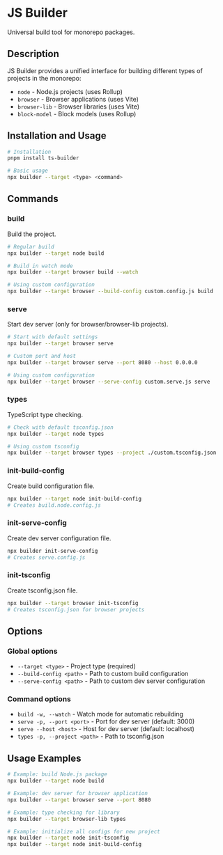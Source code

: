 # JS Builder

Universal build tool for monorepo packages.

## Description

JS Builder provides a unified interface for building different types of projects in the monorepo:
- `node` - Node.js projects (uses Rollup)
- `browser` - Browser applications (uses Vite)  
- `browser-lib` - Browser libraries (uses Vite)
- `block-model` - Block models (uses Rollup)

## Installation and Usage

```bash
# Installation
pnpm install ts-builder

# Basic usage
npx builder --target <type> <command>
```

## Commands

### build
Build the project.

```bash
# Regular build
npx builder --target node build

# Build in watch mode
npx builder --target browser build --watch

# Using custom configuration
npx builder --target browser --build-config custom.config.js build
```

### serve
Start dev server (only for browser/browser-lib projects).

```bash
# Start with default settings
npx builder --target browser serve

# Custom port and host
npx builder --target browser serve --port 8080 --host 0.0.0.0

# Using custom configuration
npx builder --target browser --serve-config custom.serve.js serve
```

### types
TypeScript type checking.

```bash
# Check with default tsconfig.json
npx builder --target node types

# Using custom tsconfig
npx builder --target browser types --project ./custom.tsconfig.json
```

### init-build-config
Create build configuration file.

```bash
npx builder --target node init-build-config
# Creates build.node.config.js
```

### init-serve-config
Create dev server configuration file.

```bash
npx builder init-serve-config
# Creates serve.config.js
```

### init-tsconfig
Create tsconfig.json file.

```bash
npx builder --target browser init-tsconfig
# Creates tsconfig.json for browser projects
```

## Options

### Global options
- `--target <type>` - Project type (required)
- `--build-config <path>` - Path to custom build configuration
- `--serve-config <path>` - Path to custom dev server configuration

### Command options
- `build -w, --watch` - Watch mode for automatic rebuilding
- `serve -p, --port <port>` - Port for dev server (default: 3000)
- `serve --host <host>` - Host for dev server (default: localhost)
- `types -p, --project <path>` - Path to tsconfig.json

## Usage Examples

```bash
# Example: build Node.js package
npx builder --target node build

# Example: dev server for browser application
npx builder --target browser serve --port 8080

# Example: type checking for library
npx builder --target browser-lib types

# Example: initialize all configs for new project
npx builder --target node init-tsconfig
npx builder --target node init-build-config
```
